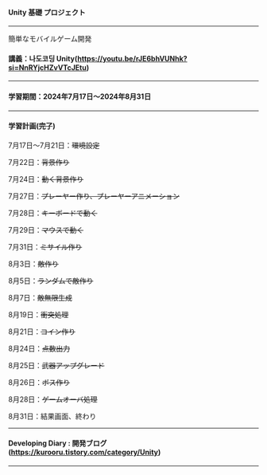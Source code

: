 #### Unity 基礎 プロジェクト

---

簡単なモバイルゲーム開発

#### 講義：나도코딩 Unity(https://youtu.be/rJE6bhVUNhk?si=NnRYjcHZvVTcJEtu)

---

#### 学習期間：2024年7月17日〜2024年8月31日

---

#### 学習計画(~~完了~~)

7月17日〜7月21日：~~環境設定~~

7月22日：~~背景作り~~

7月24日：~~動く背景作り~~

7月27日：~~プレーヤー作り、プレーヤーアニメーション~~

7月28日：~~キーボードで動く~~

7月29日：~~マウスで動く~~

7月31日：~~ミサイル作り~~

8月3日：~~敵作り~~

8月5日：~~ランダムで敵作り~~

8月7日：~~敵無限生成~~

8月19日：~~衝突処理~~

8月21日：~~コイン作り~~

8月24日：~~点数出力~~

8月25日：~~武器アップグレード~~

8月26日：~~ボス作り~~

8月28日：~~ゲームオーバ処理~~

8月31日：結果画面、終わり

---

#### Developing Diary : 開発ブログ(https://kurooru.tistory.com/category/Unity)

---